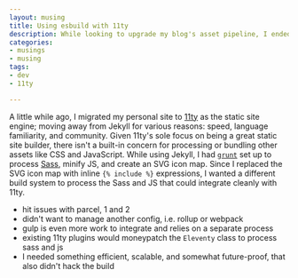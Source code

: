 ```yaml
---
layout: musing
title: Using esbuild with 11ty
description: While looking to upgrade my blog's asset pipeline, I ended up on `esbuild` as my solution with just a little bit of integration code.
categories:
- musings
- musing
tags:
- dev
- 11ty

---
```


A little while ago, I migrated my personal site to [11ty](https://11ty.dev) as the static site engine; moving away from Jekyll for various reasons: speed, language familiarity, and community. Given 11ty's sole focus on being a great static site builder, there isn't a built-in concern for processing or bundling other assets like CSS and JavaScript. While using Jekyll, I had [`grunt`](https://gruntjs.com/) set up to process [Sass](https://sass-lang.com/), minify JS, and create an SVG icon map. Since I replaced the SVG icon map with inline `{% include %}` expressions, I wanted a different build system to process the Sass and JS that could integrate cleanly with 11ty.



- hit issues with parcel, 1 and 2
- didn't want to manage another config, i.e. rollup or webpack
- gulp is even more work to integrate and relies on a separate process
- existing 11ty plugins would moneypatch the `Eleventy` class to process sass and js
- I needed something efficient, scalable, and somewhat future-proof, that also didn't hack the build

